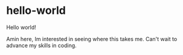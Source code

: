 # hello-world

Hello world!

Amin here, Im interested in seeing where this takes me.
Can't wait to advance my skills in coding.
